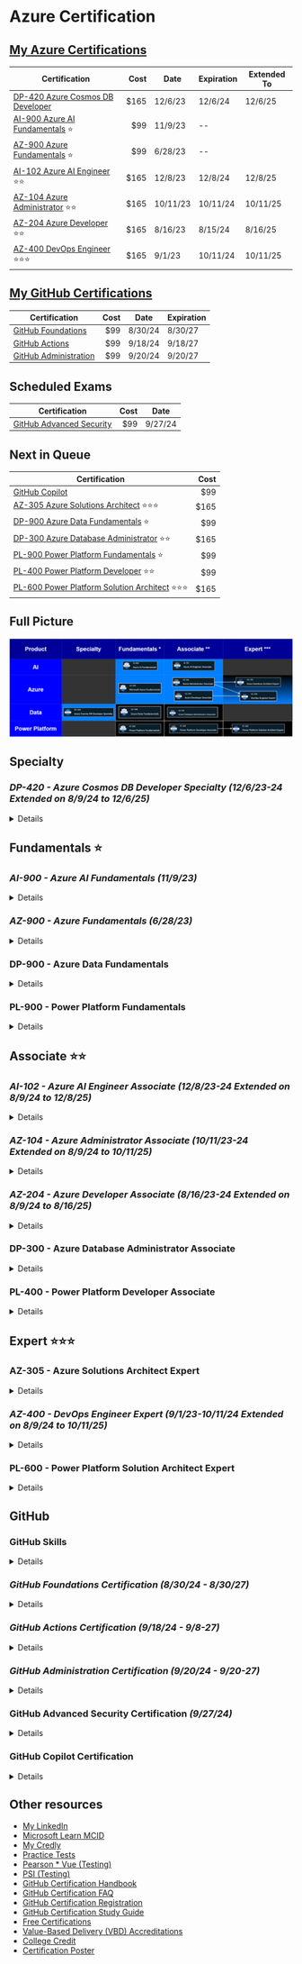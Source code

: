 # Azure Certification

## [My Azure Certifications](https://learn.microsoft.com/en-us/users/glensouza/credentials?tab=credentials-tab)

| Certification | Cost | Date | Expiration | Extended To |
| --- | ---:| --- | --- | --- |
| [DP-420 Azure Cosmos DB Developer](#dp-420---azure-cosmos-db-developer-specialty-12623-24-extended-on-8924-to-12625) | $165 | 12/6/23 | 12/6/24 | 12/6/25 |
| [AI-900 Azure AI Fundamentals](#ai-900---azure-ai-fundamentals-11923) ⭐ | $99 | 11/9/23 | -- | |
| [AZ-900 Azure Fundamentals](#az-900---azure-fundamentals-62823) ⭐ | $99 | 6/28/23 | -- | |
| [AI-102 Azure AI Engineer](#ai-102---azure-ai-engineer-associate-12823-24-extended-on-8924-to-12825) ⭐⭐ | $165 | 12/8/23 | 12/8/24 | 12/8/25 |
| [AZ-104 Azure Administrator](#az-104---azure-administrator-associate-101123-24-extended-on-8924-to-101125) ⭐⭐ | $165 | 10/11/23 | 10/11/24 | 10/11/25 |
| [AZ-204 Azure Developer](#az-204---azure-developer-associate-81623-24-extended-on-8924-to-81625) ⭐⭐ | $165 | 8/16/23 | 8/15/24 | 8/16/25 |
| [AZ-400 DevOps Engineer](#az-400---devops-engineer-expert-9123-101124-extended-on-8924-to-101125) ⭐⭐⭐ | $165 | 9/1/23 | 10/11/24 | 10/11/25 |

## [My GitHub Certifications](https://www.credly.com/users/glensouza)

| Certification | Cost | Date | Expiration |
| --- | ---:| --- | --- |
| [GitHub Foundations](#github-foundations-certification-83024---83027) | $99 | 8/30/24 | 8/30/27 |
| [GitHub Actions](#github-actions-certification-91824---98-27) | $99 | 9/18/24 | 9/18/27 |
| [GitHub Administration](#github-administration-certification-92024---920-27) | $99 | 9/20/24 | 9/20/27 |

## Scheduled Exams

| Certification | Cost | Date |
| --- | ---:| --- |
| [GitHub Advanced Security](#github-advanced-security-certification-92724) | $99 | 9/27/24 |

## Next in Queue

| Certification | Cost |
| --- | ---:|
| [GitHub Copilot](#github-copilot-certification) | $99 |
| [AZ-305 Azure Solutions Architect](#az-305---azure-solutions-architect-expert) ⭐⭐⭐ | $165 |
| [DP-900 Azure Data Fundamentals](#dp-900---azure-data-fundamentals) ⭐ | $99 |
| [DP-300 Azure Database Administrator](#dp-300---azure-database-administrator-associate) ⭐⭐ | $165 |
| [PL-900 Power Platform Fundamentals](#pl-900---power-platform-fundamentals) ⭐ | $99 |
| [PL-400 Power Platform Developer](#pl-400---power-platform-developer-associate) ⭐⭐ | $99 |
| [PL-600 Power Platform Solution Architect](#pl-600---power-platform-solution-architect-expert) ⭐⭐⭐ | $165 |

## Full Picture

![Pre-requisites](fullpicture.drawio.png)

## Specialty

### ***DP-420 - Azure Cosmos DB Developer Specialty (12/6/23-24 Extended on 8/9/24 to 12/6/25)***

<details>
<summary>Details</summary>

- [Certification](https://learn.microsoft.com/en-us/certifications/azure-cosmos-db-developer-specialty)
- [Exams](https://learn.microsoft.com/en-us/certifications/exams/dp-420/) $165
- [Study Guide](https://learn.microsoft.com/en-us/certifications/resources/study-guides/dp-420)
- [My Certificate Online](https://learn.microsoft.com/api/credentials/share/en-us/GlenSouza/293EEEA3D21E704E?sharingId=670D3D659176C7C3)
- [My Certificate PDF](./Certificates/DP-420_2023.pdf)
- [Renewal](https://learn.microsoft.com/en-us/credentials/certifications/azure-cosmos-db-developer-specialty/renew)
- [My Renewal PDF](./Certificates/DP-420_2024.pdf)

</details>

## Fundamentals ⭐

### ***AI-900 - Azure AI Fundamentals (11/9/23)***

<details>
<summary>Details</summary>

- [Certification](https://learn.microsoft.com/en-us/certifications/azure-ai-fundamentals)
- [Exams](https://learn.microsoft.com/en-us/certifications/exams/ai-900) $99
- [Study Guide](https://learn.microsoft.com/en-us/certifications/resources/study-guides/ai-900)
- [Practice Test](https://learn.microsoft.com/en-us/certifications/exams/ai-900/practice/assessment?assessment-type=practice&assessmentId=26)
- [John Savill 1/2](https://youtu.be/E9aarWMLJw0)
- [John Savill 2/2](https://youtu.be/Ch6KE7KxHGM)
- [My Certificate Online](https://learn.microsoft.com/api/credentials/share/en-us/GlenSouza/C728DE847B15CCF8?sharingId=670D3D659176C7C3)
- [My Certificate PDF](./Certificates/AI-900_2023.pdf)

</details>

### ***AZ-900 - Azure Fundamentals (6/28/23)***

<details>
<summary>Details</summary>

- [Certification](https://learn.microsoft.com/en-us/certifications/azure-fundamentals)
- [Exams](https://learn.microsoft.com/en-us/certifications/exams/az-900) $99
- [Study Guide](https://learn.microsoft.com/en-us/certifications/resources/study-guides/AZ-900)
- [Practice Test](https://learn.microsoft.com/en-us/certifications/exams/az-900/practice/assessment?assessment-type=practice&assessmentId=23)
- [Pluralsight](https://app.pluralsight.com/library/courses/az-900-microsoft-azure-fundamentals-2)
- [My Certificate Online](https://learn.microsoft.com/api/credentials/share/en-us/GlenSouza/D9ECFA715A9946FD?sharingId=670D3D659176C7C3)
- [My Certificate PDF](./Certificates/AZ-900_2023.pdf)

</details>

### DP-900 - Azure Data Fundamentals

<details>
<summary>Details</summary>

- [Certification](https://learn.microsoft.com/en-us/certifications/azure-data-fundamentals)
- [Exams](https://learn.microsoft.com/en-us/credentials/certifications/exams/dp-900) $99
- [Study Guide](https://learn.microsoft.com/en-us/credentials/certifications/resources/study-guides/dp-900)
- [Practice Test](https://learn.microsoft.com/en-us/credentials/certifications/exams/dp-900/practice/assessment?assessment-type=practice&assessmentId=24)
- [Pluralsight](https://app.pluralsight.com/paths/certificate/microsoft-dp-900-azure-data-fundamentals)

</details>

### PL-900 - Power Platform Fundamentals

<details>
<summary>Details</summary>

- [Certification](https://learn.microsoft.com/en-us/certifications/power-platform-fundamentals)
- [Exams](https://learn.microsoft.com/en-us/certifications/exams/pl-900) $99
- [Study Guide](https://learn.microsoft.com/en-us/certifications/resources/study-guides/pl-900)
- [Practice Test](https://learn.microsoft.com/en-us/certifications/exams/pl-900/practice/assessment?assessment-type=practice&assessmentId=34)
- [Pluralsight](https://app.pluralsight.com/paths/certificate/microsoft-power-platform-fundamentals-pl-900)

</details>

## Associate ⭐⭐

### ***AI-102 - Azure AI Engineer Associate (12/8/23-24 Extended on 8/9/24 to 12/8/25)***

<details>
<summary>Details</summary>

- [Certification](https://learn.microsoft.com/en-us/certifications/azure-ai-engineer)
- [Exams](https://learn.microsoft.com/en-us/certifications/exams/ai-102) $165
- [Study Guide](https://learn.microsoft.com/en-us/certifications/resources/study-guides/ai-102)
- [Practice Test](https://learn.microsoft.com/en-us/credentials/certifications/exams/ai-102/practice/assessment?assessment-type=practice&assessmentId=61)
- [Pluralsight](https://app.pluralsight.com/paths/certificate/microsoft-exam-ai-102-designing-and-implementing-a-microsoft-azure-ai-solution)
- [John Savill](https://youtu.be/I7fdWafTcPY)
- [My Certificate Online](https://learn.microsoft.com/api/credentials/share/en-us/GlenSouza/156CFC460DF071EB?sharingId=670D3D659176C7C3)
- [My Certificate PDF](./Certificates/AI-102_2023.pdf)
- [Renewal](https://learn.microsoft.com/en-us/credentials/certifications/azure-ai-engineer/renew)
- [My Renewal PDF](./Certificates/AI-102_2024.pdf)

</details>

### ***AZ-104 - Azure Administrator Associate (10/11/23-24 Extended on 8/9/24 to 10/11/25)***

<details>
<summary>Details</summary>

- [Certification](https://learn.microsoft.com/en-us/certifications/azure-administrator)
- [Exams](https://learn.microsoft.com/en-us/certifications/exams/az-104) $165
- [Study Guide](https://learn.microsoft.com/en-us/certifications/resources/study-guides/az-104)
- [Practice Test](https://learn.microsoft.com/en-us/certifications/exams/az-104/practice/assessment?assessment-type=practice&assessmentId=21)
- [Pluralsight](https://app.pluralsight.com/library/courses/az-104-microsoft-azure-adminstrator-certification-prep)
- [My Certificate](https://learn.microsoft.com/api/credentials/share/en-us/GlenSouza/81B494E097466C54?sharingId=670D3D659176C7C3)
- [My Certificate PDF](./Certificates/AZ-104_2023.pdf)
- [Renewal](https://learn.microsoft.com/en-us/credentials/certifications/azure-administrator/renew)
- [My Renewal PDF](./Certificates/AZ-104_2025.pdf)

</details>

### ***AZ-204 - Azure Developer Associate (8/16/23-24 Extended on 8/9/24 to 8/16/25)***

<details>
<summary>Details</summary>

- [Certification](https://learn.microsoft.com/en-us/certifications/azure-developer)
- [Exams](https://learn.microsoft.com/en-us/certifications/exams/az-204) $165
- [Study Guide](https://learn.microsoft.com/en-us/certifications/resources/study-guides/az-204)
- [Practice Test](https://learn.microsoft.com/en-us/certifications/exams/az-204/practice/assessment?assessment-type=practice&assessmentId=35)
- [Pluralsight](https://app.pluralsight.com/paths/certificate/developing-solutions-for-microsoft-azure-az-204)
- [My Certificate Online](https://learn.microsoft.com/api/credentials/share/en-us/GlenSouza/C9E8B1A6C261C402?sharingId=670D3D659176C7C3)
- [My Certificate PDF](./Certificates/AZ-204_2023.pdf)
- [Renewal](https://learn.microsoft.com/en-us/credentials/certifications/azure-developer/renew)
- [My Renewal PDF](./Certificates/AZ-204_2025.pdf)

</details>

### DP-300 - Azure Database Administrator Associate

<details>
<summary>Details</summary>

- [Certification](https://learn.microsoft.com/en-us/credentials/certifications/azure-database-administrator-associate)
- [Exams](https://learn.microsoft.com/en-us/credentials/certifications/exams/dp-300) $165
- [Study Guide](https://learn.microsoft.com/en-us/credentials/certifications/resources/study-guides/dp-300)
- [Practice Test](https://learn.microsoft.com/en-us/credentials/certifications/exams/dp-300/practice/assessment?assessment-type=practice&assessmentId=58)

</details>

### PL-400 - Power Platform Developer Associate

<details>
<summary>Details</summary>

- [Certification](https://learn.microsoft.com/en-us/certifications/power-platform-developer-associate)
- [Exams](https://learn.microsoft.com/en-us/certifications/exams/pl-400) $165
- [Study Guide](https://learn.microsoft.com/en-us/certifications/resources/study-guides/pl-400)
- [Practice Test](https://learn.microsoft.com/en-us/certifications/exams/pl-400/practice/assessment?assessment-type=practice&assessmentId=66)
- [Pluralsight](https://app.pluralsight.com/paths/certificate/microsoft-power-platform-developer-associate-pl-400)

</details>

## Expert ⭐⭐⭐

### AZ-305 - Azure Solutions Architect Expert

<details>
<summary>Details</summary>

- Pre-requisites: [AZ-104](#az-104---azure-administrator-associate-101123-24-extended-on-8924-to-101125) or [AZ-204](#az-204---azure-developer-associate-81623-24-extended-on-8924-to-81625)
- [Certification](https://learn.microsoft.com/en-us/certifications/azure-solutions-architect)
- [Exams](https://learn.microsoft.com/en-us/certifications/exams/az-305) $165
- [Study Guide](https://learn.microsoft.com/en-us/certifications/resources/study-guides/az-305)
- [Practice Test](https://learn.microsoft.com/en-us/certifications/exams/az-305/practice/assessment?assessment-type=practice&assessmentId=15)
- [Pluralsight](https://app.pluralsight.com/library/courses/az-305-designing-microsoft-azure-infrastructure-solutions)

</details>

### ***AZ-400 - DevOps Engineer Expert (9/1/23-10/11/24 Extended on 8/9/24 to 10/11/25)***

<details>
<summary>Details</summary>

- Pre-requisites: [AZ-104](#az-104---azure-administrator-associate-101123-24-extended-on-8924-to-101125) or [AZ-204](#az-204---azure-developer-associate-81623-24-extended-on-8924-to-81625)
- [Certification](https://learn.microsoft.com/en-us/certifications/devops-engineer)
- [Exams](https://learn.microsoft.com/en-us/certifications/exams/az-400) $165
- [Study Guide](https://learn.microsoft.com/en-us/certifications/resources/study-guides/az-400)
- [Practice Test](https://learn.microsoft.com/en-us/certifications/exams/az-400/practice/assessment?assessment-type=practice&assessmentId=56)
- [Pluralsight](https://app.pluralsight.com/library/courses/az-400-designing-implementing-microsoft-devops-solutions)
- [My Certificate Online](https://learn.microsoft.com/api/credentials/share/en-us/GlenSouza/A4292AD2074A690F?sharingId=670D3D659176C7C3)
- [My Certificate PDF](./Certificates/AZ-400_2023.pdf)
- [Renewal](https://learn.microsoft.com/en-us/credentials/certifications/devops-engineer/renew)
- [My Renewal PDF](./Certificates/AZ-400_2024.pdf)

</details>

### PL-600 - Power Platform Solution Architect Expert

<details>
<summary>Details</summary>

- Pre-requisites: [PL-200](https://learn.microsoft.com/en-us/credentials/certifications/power-platform-functional-consultant-associate) or [PL-400](#pl-400---power-platform-developer-associate)
- [Certification](https://learn.microsoft.com/en-us/certifications/power-platform-solution-architect-expert)
- [Exams](https://learn.microsoft.com/en-us/certifications/exams/pl-600) $165
- [Study Guide](https://learn.microsoft.com/en-us/certifications/resources/study-guides/pl-600)

</details>

## GitHub

### GitHub Skills

<details>
<summary>Details</summary>

- [GitHub Skills](https://skills.github.com)
- [GitHub Certifications](https://github.blog/2024-01-08-github-certifications-are-generally-available)
- [How to become a certified code champion](https://www.linkedin.com/pulse/how-become-certified-code-champion-github-tolnc)

![Octocat](https://media.licdn.com/dms/image/v2/D5612AQGmA1oVrUXNSw/article-inline_image-shrink_1500_2232/article-inline_image-shrink_1500_2232/0/1723133772198?e=1730332800&v=beta&t=JvPa_XEPjr1twGgILKgJnpgOi7Up1EhDpK_vbEPJ9qg)

</details>

### ***GitHub Foundations Certification (8/30/24 - 8/30/27)***

<details>
<summary>Details</summary>

- [GitHub Foundations](https://learn.microsoft.com/en-us/collections/o1njfe825p602p)
- [GitHub Foundations Exam](https://examregistration.github.com/certification/ACTIONS) $99
- [GitHub Foundations Study Guide](https://assets.ctfassets.net/wfutmusr1t3h/3i7ISEUsTLBgOGrWrML07y/dd586e2b2b607988e2679ed8cce36a76/github-copilot-exam-preparation-study-guide.pdf)
- [GitHub Foundations Study Guide](https://github.com/LadyKerr/github-certification-guide/blob/main/study-guides/gh-foundations.md)
- LinkedIn Learning: [GitHub Foundations Prep Course](https://www.linkedin.com/learning/paths/prepare-for-the-github-foundations-certification?u=3322)
- [My Certificate Online](https://www.credly.com/badges/3e3d6d13-7160-438e-9d0f-d80193ca1afd/public_url)
- [My Certificate PDF](./Certificates/GitHubFoundations_2024.pdf)

</details>

### ***GitHub Actions Certification (9/18/24 - 9/8-27)***

<details>
<summary>Details</summary>

- [GitHub Actions](https://learn.microsoft.com/en-us/users/githubtraining/collections/n5p4a5z7keznp5)
- [GitHub Actions Exam](https://examregistration.github.com/certification/ACTIONS) $99
- [GitHub Actions Study Guide](https://assets.ctfassets.net/wfutmusr1t3h/2mMJ6nECbUAdiQMTObbPw6/67cfbffa68fed774a1d280c6c1346635/github-actions-exam-preparation-study-guide__3_.pdf)
- [GitHub Actions Study Guide](https://github.com/LadyKerr/github-certification-guide/blob/main/study-guides/gh-actions.md)
- LinkedIn Learning: [GitHub Actions Cert Prep by Microsoft Press](https://www.linkedin.com/learning/cert-prep-github-actions-by-microsoft-press/introduction)
- [Practice Exam](https://ghcertified.com/practice_tests/actions)
- [My Certificate Online](https://www.credly.com/badges/984674fd-a650-4968-a23f-fd86badffa9d/public_url)
- [My Certificate PDF](./Certificates/GitHubActions_2024.pdf)

</details>

### ***GitHub Administration Certification (9/20/24 - 9/20-27)***

<details>
<summary>Details</summary>

- [GitHub Administration](https://learn.microsoft.com/en-us/users/githubtraining/collections/mom7u1gzjdxw03)
- [GitHub Administration Exam](https://examregistration.github.com/certification/ADMIN) $99
- [GitHub Administration Study Guide](https://assets.ctfassets.net/wfutmusr1t3h/5zTfUfFWQknwoUVA1SAw0o/16e2f7904ae2f5cdeb7d91ad32d4547e/github-administration-exam-preparation-study-guide__2_.pdf)
- LinkedIn Learning: [GitHub Administration Prep Course](https://www.linkedin.com/learning/paths/prepare-for-the-github-administration-certification?u=3322)
- [Practice Exam](https://ghcertified.com/practice_tests/admin)
- [My Certificate Online](https://www.credly.com/badges/82c5dc9d-377b-40d3-b612-f54178db5753/public_url)
- [My Certificate PDF](./Certificates/GitHubAdministration_2024.pdf)

</details>

### GitHub Advanced Security Certification *(9/27/24)*

<details>
<summary>Details</summary>

- [GitHub Advanced Security](https://learn.microsoft.com/en-us/users/githubtraining/collections/rqymc6yw8q5rey)
- [GitHub Advanced Security Exam](https://examregistration.github.com/certification/GHAS) $99
- [GitHub Advanced Security Study Guide](https://assets.ctfassets.net/wfutmusr1t3h/4WQrNeENScZlISZKdknVbK/fa664e4ba61056df9194331de18aec0b/github-advanced-security-exam-preparation-study-guide__4_.pdf)
- [GitHub Advanced Security Study Guide](https://github.com/LadyKerr/github-certification-guide/blob/main/study-guides/gh-advanced-security.md)

</details>

### GitHub Copilot Certification

<details>
<summary>Details</summary>

- [GitHub Copilot Exam Waitlist](https://examregistration.github.com/waitlist/copilot) $99
- [GitHub Copilot Study Guide](https://assets.ctfassets.net/wfutmusr1t3h/3i7ISEUsTLBgOGrWrML07y/dd586e2b2b607988e2679ed8cce36a76/github-copilot-exam-preparation-study-guide.pdf)

</details>

## Other resources

- [My LinkedIn](https://www.linkedin.com/in/glensouza)
- [Microsoft Learn MCID](https://learn.microsoft.com/en-us/users/glensouza)
- [My Credly](https://www.credly.com/users/glensouza)
- [Practice Tests](https://learn.microsoft.com/en-us/certifications/practice-assessments-for-microsoft-certifications)
- [Pearson * Vue (Testing)](https://home.pearsonvue.com/microsoft)
- [PSI (Testing)](https://test-takers.psiexams.com/github)
- [GitHub Certification Handbook](https://examregistration.github.com/handbook)
- [GitHub Certification FAQ](https://examregistration.github.com/faq)
- [GitHub Certification Registration](https://examregistration.github.com)
- [GitHub Certification Study Guide](https://github.com/LadyKerr/github-certification-guide)
- [Free Certifications](https://github.com/cloudcommunity/Free-Certifications)
- [Value-Based Delivery (VBD) Accreditations](./VBD.md)
- [College Credit](https://learn.microsoft.com/en-us/certifications/college-credit)
- [Certification Poster](https://aka.ms/TrainCertPoster)
